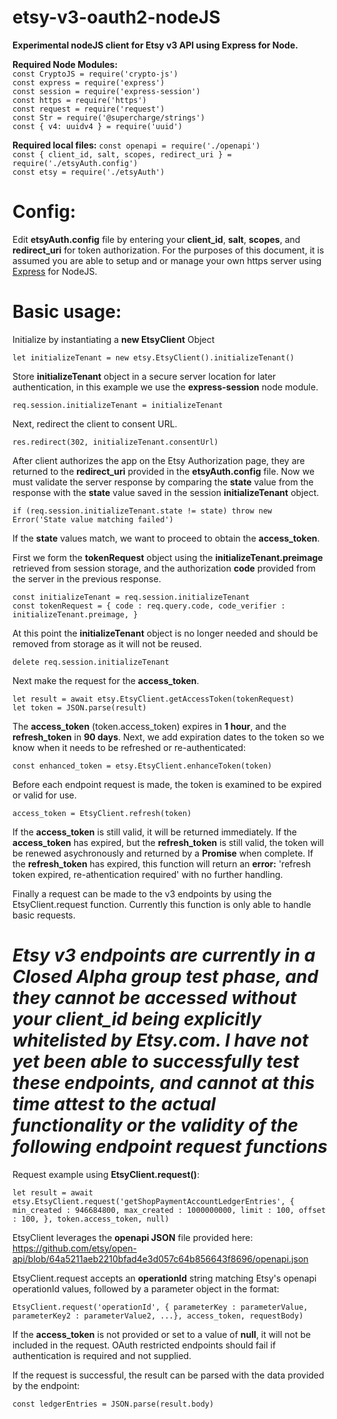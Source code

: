 # etsy-v3-oauth2-nodeJS

**Experimental nodeJS client for Etsy v3 API using Express for Node.**

**Required Node Modules:**<br>
`const CryptoJS = require('crypto-js')`<br>
`const express = require('express')`<br>
`const session = require('express-session')`<br>
`const https = require('https')`<br>
`const request = require('request')`<br>
`const Str = require('@supercharge/strings')`<br>
`const { v4: uuidv4 } = require('uuid')`<br>

**Required local files:**
`const openapi = require('./openapi')`<br>
`const { client_id, salt, scopes, redirect_uri } = require('./etsyAuth.config')`<br>
`const etsy = require('./etsyAuth')`<br>


# Config:

Edit **etsyAuth.config** file by entering your **client_id**, **salt**, **scopes**, and **redirect_uri** for token authorization. For the purposes of this document, it is assumed you are able to setup and or manage your own https server using <a href="https://expressjs.com/" target="_blank" >Express</a> for NodeJS.

# Basic usage:

Initialize by instantiating a <b>new EtsyClient</b> Object</b>

`let initializeTenant = new etsy.EtsyClient().initializeTenant()`

Store <b>initializeTenant</b> object in a secure server location for later authentication, in this example we use the **express-session** node module.

`req.session.initializeTenant = initializeTenant`

Next, redirect the client to consent URL.</b>

`res.redirect(302, initializeTenant.consentUrl)`

After client authorizes the app on the Etsy Authorization page, they are returned to the <b>redirect_uri</b> provided in the <b>etsyAuth.config</b> file.  Now we must validate the server response by comparing the **state** value from the response with the **state** value saved in the session **initializeTenant** object.

`if (req.session.initializeTenant.state != state) throw new Error('State value matching failed')`

If the **state** values match, we want to proceed to obtain the **access_token**.

First we form the **tokenRequest** object using the **initializeTenant.preimage** retrieved from session storage, and the authorization **code** provided from the server in the previous response.  

`const initializeTenant = req.session.initializeTenant`<br>
`const tokenRequest = {
    code : req.query.code,
    code_verifier : initializeTenant.preimage,
}`

At this point the **initializeTenant** object is no longer needed and should be removed from storage as it will not be reused.

`delete req.session.initializeTenant`

Next make the request for the **access_token**.

`let result = await etsy.EtsyClient.getAccessToken(tokenRequest)`<br>
`let token = JSON.parse(result)`

The **access_token** (token.access_token) expires in **1 hour**, and the **refresh_token** in **90 days**.  Next, we add expiration dates to the token so we know when it needs to be refreshed or re-authenticated:

`const enhanced_token = etsy.EtsyClient.enhanceToken(token)`

Before each endpoint request is made, the token is examined to be expired or valid for use.  

`access_token = EtsyClient.refresh(token)`

If the **access_token** is still valid, it will be returned immediately.  If the **access_token** has expired, but the **refresh_token** is still valid, the token will be renewed asychronously and returned by a **Promise** when complete.  If the **refresh_token** has expired, this function will return an **error:** 'refresh token expired, re-athentication required' with no further handling.

Finally a request can be made to the v3 endpoints by using the EtsyClient.request function.  Currently this function is only able to handle basic requests.

# ***Etsy v3 endpoints are currently in a Closed Alpha group test phase, and they cannot be accessed without your client_id being explicitly whitelisted by Etsy.com.  I have not yet been able to successfully test these endpoints, and cannot at this time attest to the actual functionality or the validity of the following endpoint request functions***

Request example using **EtsyClient.request()**:

`let result = await etsy.EtsyClient.request('getShopPaymentAccountLedgerEntries', { 
    min_created : 946684800,
    max_created : 1000000000,
    limit : 100,
    offset : 100,
    },
    token.access_token,
    null)`

EtsyClient leverages the <b>openapi JSON</b> file provided here: https://github.com/etsy/open-api/blob/64a5211aeb2210bfad4e3d057c64b856643f8696/openapi.json

EtsyClient.request accepts an <b>operationId</b> string matching Etsy's openapi operationId values, followed by a parameter object in the format:

`EtsyClient.request('operationId', { parameterKey : parameterValue, parameterKey2 : parameterValue2, ...}, access_token, requestBody)`

If the <b>access_token</b> is not provided or set to a value of <b>null</b>, it will not be included in the request.  OAuth restricted endpoints should fail if authentication is required and not supplied.

If the request is successful, the result can be parsed with the data provided by the endpoint:

`const ledgerEntries = JSON.parse(result.body)`


